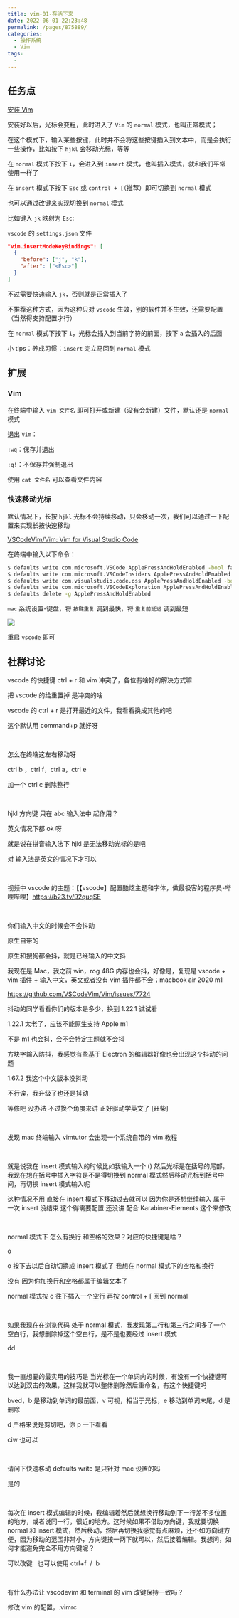 ```yaml
---
title: vim-01-存活下来
date: 2022-06-01 22:23:48
permalink: /pages/875889/
categories:
  - 操作系统
  - Vim
tags:
  -
---
```

## 任务点

[安装 Vim](vscode:extension/vscodevim.vim)

安装好以后，光标会变粗，此时进入了 `Vim` 的 `normal` 模式，也叫正常模式；

在这个模式下，输入某些按键，此时并不会将这些按键插入到文本中，而是会执行一些操作，比如按下 `hjkl` 会移动光标，等等

在 `normal` 模式下按下 `i`，会进入到 `insert` 模式，也叫插入模式，就和我们平常使用一样了

在 `insert` 模式下按下 `Esc` 或 `control + [`（推荐）即可切换到 `normal` 模式

也可以通过改键来实现切换到 `normal` 模式

比如键入 `jk` 映射为 `Esc`:

`vscode` 的 `settings.json` 文件

```json
"vim.insertModeKeyBindings": [
  {
    "before": ["j", "k"],
    "after": ["<Esc>"]
  }
]
```

不过需要快速输入 `jk`，否则就是正常插入了

不推荐这种方式，因为这种只对 `vscode` 生效，别的软件并不生效，还需要配置（当然得支持配置才行）

在 `normal` 模式下按下 `i`，光标会插入到当前字符的前面，按下 `a` 会插入的后面

小 tips：养成习惯：`insert` 完立马回到 `normal` 模式

## 扩展

### Vim

在终端中输入 `vim 文件名` 即可打开或新建（没有会新建）文件，默认还是 `normal` 模式

退出 `Vim`：

`:wq`：保存并退出

`:q!`：不保存并强制退出

使用 `cat 文件名` 可以查看文件内容

### 快速移动光标

默认情况下，长按 `hjkl` 光标不会持续移动，只会移动一次，我们可以通过一下配置来实现长按快速移动

[VSCodeVim/Vim: Vim for Visual Studio Code](https://github.com/VSCodeVim/Vim#mac)

在终端中输入以下命令：

```bash
$ defaults write com.microsoft.VSCode ApplePressAndHoldEnabled -bool false              # For VS Code
$ defaults write com.microsoft.VSCodeInsiders ApplePressAndHoldEnabled -bool false      # For VS Code Insider
$ defaults write com.visualstudio.code.oss ApplePressAndHoldEnabled -bool false         # For VS Codium
$ defaults write com.microsoft.VSCodeExploration ApplePressAndHoldEnabled -bool false   # For VS Codium Exploration users
$ defaults delete -g ApplePressAndHoldEnabled                                           # If necessary, reset global default
```

`mac` 系统设置-键盘，将 `按键重复` 调到最快，将 `重复前延迟` 调到最短

![](../../.vuepress/public/img/vim/000.png)

重启 `vscode` 即可

## 社群讨论

vscode 的快捷键 ctrl + r 和 vim 冲突了，各位有啥好的解决方式嘛

把 vscode 的给重置掉 是冲突的啥

vscode 的 ctrl + r 是打开最近的文件，我看看换成其他的吧

这个默认用 command+p 就好呀

<br />

怎么在终端这左右移动呀

ctrl b ，ctrl f，ctrl a，ctrl e

加一个 ctrl c 删除整行

<br />

hjkl 方向键 只在 abc 输入法中 起作用？

英文情况下都 ok 呀

就是说在拼音输入法下 hjkl 是无法移动光标的是吧

对 输入法是英文的情况下才可以

<br />

视频中 vscode 的主题：【【vscode】配置酷炫主题和字体，做最极客的程序员-哔哩哔哩】https://b23.tv/92quqSE

<br />

你们输入中文的时候会不会抖动

原生自带的

原生和搜狗都会抖，就是已经输入的中文抖

我现在是 Mac，我之前 win，rog 48G 内存也会抖，好像是，复现是 vscode + vim 插件 + 输入中文，英文或者没有 vim 插件都不会；macbook air 2020 m1

https://github.com/VSCodeVim/Vim/issues/7724

抖动的同学看看你们的版本是多少，换到 1.22.1 试试看

1.22.1 太老了，应该不能原生支持 Apple m1

不是 m1 也会抖，会不会特定主题就不会抖

方块字输入防抖，我感觉有些基于 Electron 的编辑器好像也会出现这个抖动的问题

1.67.2 我这个中文版本没抖动

不行诶，我升级了也还是抖动

等修吧 没办法 不过换个角度来讲 正好驱动学英文了 [旺柴]

<br />

发现 mac 终端输入 vimtutor 会出现一个系统自带的 vim 教程

<br />

就是说我在 insert 模式输入的时候比如我输入一个 () 然后光标是在括号的尾部，我现在想在括号中插入字符是不是得切换到 normal 模式然后移动光标到括号中间，再切换 insert 模式输入呢

这种情况不用 直接在 insert 模式下移动过去就可以 因为你是还想继续输入 属于一次 insert 没结束 这个得需要配置 还没讲 配合 Karabiner-Elements 这个来修改

<br />

normal 模式下 怎么有换行 和空格的效果？对应的快捷键是啥？

o

o 按下去以后自动切换成 insert 模式了 我想在 normal 模式下的空格和换行

没有 因为你加换行和空格都属于编辑文本了

normal 模式按 o 往下插入一个空行 再按 control + [ 回到 normal

<br />

如果我现在在浏览代码 处于 normal 模式，我发现第二行和第三行之间多了一个空白行，我想删除掉这个空白行，是不是也要经过 insert 模式

dd

<br />

我一直想要的最实用的技巧是 当光标在一个单词内的时候，有没有一个快捷键可以达到双击的效果，这样我就可以整体删除然后重命名，有这个快捷键吗

bved，b 是移动到单词的最前面，v 可视，相当于光标，e 移动到单词末尾，d 是删除

d 严格来说是剪切吧，你 p 一下看看

ciw 也可以

<br />

请问下快速移动 defaults write 是只针对 mac 设置的吗

是的

<br />

每次在 insert 模式编辑的时候，我编辑着然后就想换行移动到下一行差不多位置的地方，或者说同一行，很近的地方。这时候如果不借助方向键，我就要切换 normal 和 insert 模式，然后移动，然后再切换我感觉有点麻烦，还不如方向键方便，因为移动的范围非常小，方向键按一两下就可以，然后接着编辑。我想问，如何才能避免完全不用方向键呢？

可以改键   也可以使用 ctrl+f  /  b

<br />

有什么办法让 vscodevim 和 terminal 的 vim 改键保持一致吗？

修改 vim 的配置，.vimrc
